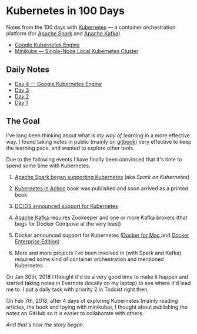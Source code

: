 # Kubernetes in 100 Days

Notes from the 100 days with [Kubernetes](https://kubernetes.io/) &mdash; a container orchestration platform (for [Apache Spark](https://spark.apache.org/) and [Apache Kafka](https://kafka.apache.org/)).

* [Google Kubernetes Engine](./gke.md)
* [Minikube &mdash; Single-Node Local Kubernetes Cluster](./minikube.md)

## Daily Notes

* [Day 4 &mdash; Google Kubernetes Engine](./004.md)
* [Day 3](./003.md)
* [Day 2](./002.md)
* [Day 1](./001.md)

## The Goal

I've long been thinking about what is _my way of learning_ in a more effective way. I found taking notes in public (mainly on [gitbook](https://www.gitbook.com/@jaceklaskowski)) very effective to keep the learning pace, and wanted to explore other tools.

Due to the following events I have finally been convinced that it's time to spend some time with Kubernetes.

1. [Apache Spark began supporting Kubernetes](https://issues.apache.org/jira/browse/SPARK-18278) (aka _Spark on Kubernetes_)

1. [Kubernetes in Action](https://www.manning.com/books/kubernetes-in-action) book was published and soon arrived as a printed book

1. [DC/OS announced support for Kubernetes](https://mesosphere.com/blog/kubernetes-dcos/)

1. [Apache Kafka](https://kafka.apache.org/) requires Zookeeper and one or more Kafka brokers (that begs for Docker Compose at the very least)

1. Docker announced support for Kubernetes ([Docker for Mac ](https://blog.docker.com/2018/01/docker-mac-kubernetes/) and [Docker Enterprise Edition](https://blog.docker.com/2018/01/docker-ee-kubernetes/))

1. More and more projects I've been involved in (with Spark and Kafka) required some kind of container orchestration and mentioned Kubernetes

On Jan 30th, 2018 I thought it'd be a very good time to make it happen and started taking notes in Evernote (locally on my laptop) to see where it'd lead me to. I put a daily task with priority 2 in Todoist right then.

On Feb 7th, 2018, after 4 days of exploring Kubernetes (mainly reading articles, the book and toying with minikube), I thought about publishing the notes on GitHub so it is easier to collaborate with others.

_And that's how the story began._
